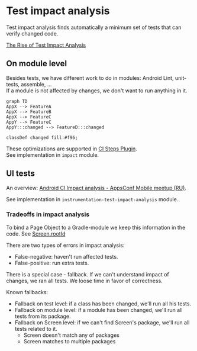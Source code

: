 # Test impact analysis

Test impact analysis finds automatically a minimum set of tests that can verify changed code.

[The Rise of Test Impact Analysis](https://martinfowler.com/articles/rise-test-impact-analysis.html)

## On module level

Besides tests, we have different work to do in modules: Android Lint, unit-tests, assemble, ...\
If a module is not affected by changes, we don't want to run anything in it.

```mermaid
graph TD
AppX --> FeatureA
AppX --> FeatureB
AppX --> FeatureC
AppY --> FeatureC
AppY:::changed --> FeatureD:::changed
    
classDef changed fill:#f96;
```

These optimizations are supported in [CI Steps Plugin](../projects/CiSteps.md).\
See implementation in `impact` module.

## UI tests

An overview: [Android CI Impact analysis - AppsConf Mobile meetup (RU)](https://youtu.be/EBO2S9qcp0s?t=6948).

See implementation in `instrumentation-test-impact-analysis` module.

### Tradeoffs in impact analysis

To bind a Page Object to a Gradle-module we keep this information in the code.
See [Screen.rootId](../test_framework/TestFramework.md#screen)

There are two types of errors in impact analysis:

- False-negative: haven't run affected tests. 
- False-positive: run extra tests.

There is a special case - fallback. If we can't understand impact of changes, we ran all tests.
We loose time in favor of correctness.

Known fallbacks:

- Fallback on test level: if a class has been changed, we'll run all his tests.
- Fallback on module level: if a module has been changed, we'll run all tests from its package.
- Fallback on Screen level: if we can't find Screen's package, we'll run all tests related to it.
    - Screen doesn't match any of packages
    - Screen matches to multiple packages

